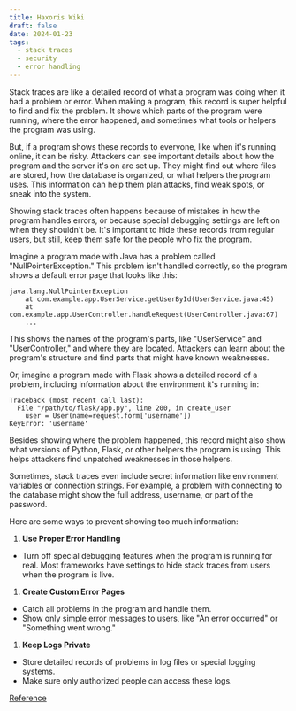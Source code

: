 ```yaml
---
title: Haxoris Wiki
draft: false
date: 2024-01-23
tags:
  - stack traces
  - security
  - error handling
---
```


Stack traces are like a detailed record of what a program was doing when it had a problem or error. When making a program, this record is super helpful to find and fix the problem. It shows which parts of the program were running, where the error happened, and sometimes what tools or helpers the program was using.

But, if a program shows these records to everyone, like when it's running online, it can be risky. Attackers can see important details about how the program and the server it's on are set up. They might find out where files are stored, how the database is organized, or what helpers the program uses. This information can help them plan attacks, find weak spots, or sneak into the system.

Showing stack traces often happens because of mistakes in how the program handles errors, or because special debugging settings are left on when they shouldn't be. It's important to hide these records from regular users, but still, keep them safe for the people who fix the program.

Imagine a program made with Java has a problem called "NullPointerException." This problem isn't handled correctly, so the program shows a default error page that looks like this:

```
java.lang.NullPointerException
    at com.example.app.UserService.getUserById(UserService.java:45)
    at com.example.app.UserController.handleRequest(UserController.java:67)
    ...
```

This shows the names of the program's parts, like "UserService" and "UserController," and where they are located. Attackers can learn about the program's structure and find parts that might have known weaknesses.

Or, imagine a program made with Flask shows a detailed record of a problem, including information about the environment it's running in:

```
Traceback (most recent call last):
  File "/path/to/flask/app.py", line 200, in create_user
    user = User(name=request.form['username'])
KeyError: 'username'
```

Besides showing where the problem happened, this record might also show what versions of Python, Flask, or other helpers the program is using. This helps attackers find unpatched weaknesses in those helpers.

Sometimes, stack traces even include secret information like environment variables or connection strings. For example, a problem with connecting to the database might show the full address, username, or part of the password.

Here are some ways to prevent showing too much information:

1. **Use Proper Error Handling**

- Turn off special debugging features when the program is running for real. Most frameworks have settings to hide stack traces from users when the program is live.
1. **Create Custom Error Pages**

- Catch all problems in the program and handle them.
- Show only simple error messages to users, like "An error occurred" or "Something went wrong."
1. **Keep Logs Private**

- Store detailed records of problems in log files or special logging systems.
- Make sure only authorized people can access these logs.

[Reference](https://haxoris.com/haxoris-wiki/print.html)